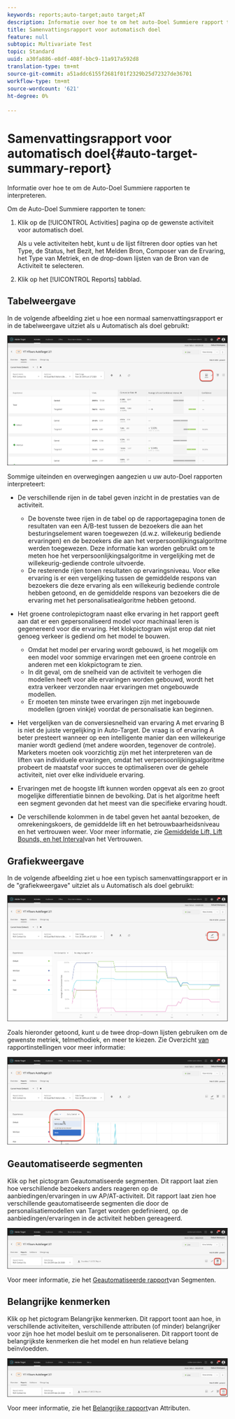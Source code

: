 ```yaml
---
keywords: reports;auto-target;auto target;AT
description: Informatie over hoe te om het auto-Doel Summiere rapport te interpreteren.
title: Samenvattingsrapport voor automatisch doel
feature: null
subtopic: Multivariate Test
topic: Standard
uuid: a30fa886-e8df-408f-bbc9-11a917a592d8
translation-type: tm+mt
source-git-commit: a51addc6155f2681f01f2329b25d72327de36701
workflow-type: tm+mt
source-wordcount: '621'
ht-degree: 0%

---
```



# Samenvattingsrapport voor automatisch doel{#auto-target-summary-report}

Informatie over hoe te om de Auto-Doel Summiere rapporten te interpreteren.

Om de Auto-Doel Summiere rapporten te tonen:

1. Klik op de [!UICONTROL Activities] pagina op de gewenste activiteit voor automatisch doel.

   Als u vele activiteiten hebt, kunt u de lijst filtreren door opties van het Type, de Status, het Bezit, het Melden Bron, Composer van de Ervaring, het Type van Metriek, en de drop-down lijsten van de Bron van de Activiteit te selecteren.

1. Klik op het [!UICONTROL Reports] tabblad.

## Tabelweergave

In de volgende afbeelding ziet u hoe een normaal samenvattingsrapport er in de tabelweergave uitziet als u Automatisch als doel gebruikt:

![Rapport voor automatisch doeltabelweergave](/help/c-reports/assets/at-table-view.png)

Sommige uiteinden en overwegingen aangezien u uw auto-Doel rapporten interpreteert:

* De verschillende rijen in de tabel geven inzicht in de prestaties van de activiteit.

   * De bovenste twee rijen in de tabel op de rapportagepagina tonen de resultaten van een A/B-test tussen de bezoekers die aan het besturingselement waren toegewezen (d.w.z. willekeurig bediende ervaringen) en de bezoekers die aan het verpersoonlijkingsalgoritme werden toegewezen. Deze informatie kan worden gebruikt om te meten hoe het verpersoonlijkingsalgoritme in vergelijking met de willekeurig-gediende controle uitvoerde.
   * De resterende rijen tonen resultaten op ervaringsniveau. Voor elke ervaring is er een vergelijking tussen de gemiddelde respons van bezoekers die deze ervaring als een willekeurig bediende controle hebben getoond, en de gemiddelde respons van bezoekers die de ervaring met het personalisatiealgoritme hebben getoond.

* Het groene controlepictogram naast elke ervaring in het rapport geeft aan dat er een gepersonaliseerd model voor machinaal leren is gegenereerd voor die ervaring. Het klokpictogram wijst erop dat niet genoeg verkeer is gediend om het model te bouwen.

   * Omdat het model per ervaring wordt gebouwd, is het mogelijk om een model voor sommige ervaringen met een groene controle en anderen met een klokpictogram te zien.
   * In dit geval, om de snelheid van de activiteit te verhogen die modellen heeft voor alle ervaringen worden gebouwd, wordt het extra verkeer verzonden naar ervaringen met ongebouwde modellen.
   * Er moeten ten minste twee ervaringen zijn met ingebouwde modellen (groen vinkje) voordat de personalisatie kan beginnen.

* Het vergelijken van de conversiesnelheid van ervaring A met ervaring B is niet de juiste vergelijking in Auto-Target. De vraag is of ervaring A beter presteert wanneer op een intelligente manier dan een willekeurige manier wordt gediend (met andere woorden, tegenover de controle). Marketers moeten ook voorzichtig zijn met het interpreteren van de liften van individuele ervaringen, omdat het verpersoonlijkingsalgoritme probeert de maatstaf voor succes te optimaliseren over de gehele activiteit, niet over elke individuele ervaring.
* Ervaringen met de hoogste lift kunnen worden opgevat als een zo groot mogelijke differentiatie binnen de bevolking. Dat is het algoritme heeft een segment gevonden dat het meest van die specifieke ervaring houdt.
* De verschillende kolommen in de tabel geven het aantal bezoeken, de omrekeningskoers, de gemiddelde lift en het betrouwbaarheidsniveau en het vertrouwen weer. Voor meer informatie, zie [Gemiddelde Lift, Lift Bounds, en het Interval](/help/c-reports/c-report-settings/average-lift-bounds-and-confidence-interval.md)van het Vertrouwen.

## Grafiekweergave

In de volgende afbeelding ziet u hoe een typisch samenvattingsrapport er in de &quot;grafiekweergave&quot; uitziet als u Automatisch als doel gebruikt:

![Rapport voor automatisch doelgrafiekweergave](/help/c-reports/assets/at-graph-view.png)

Zoals hieronder getoond, kunt u de twee drop-down lijsten gebruiken om de gewenste metriek, telmethodiek, en meer te kiezen. Zie Overzicht [van](/help/c-reports/c-report-settings/report-settings.md) rapportinstellingen voor meer informatie:

![Rapport voor automatisch doelgrafiekweergave](/help/c-reports/assets/at-graph-view-2.png)

## Geautomatiseerde segmenten

Klik op het pictogram Geautomatiseerde segmenten. Dit rapport laat zien hoe verschillende bezoekers anders reageren op de aanbiedingen/ervaringen in uw AP/AT-activiteit. Dit rapport laat zien hoe verschillende geautomatiseerde segmenten die door de personalisatiemodellen van Target worden gedefinieerd, op de aanbiedingen/ervaringen in de activiteit hebben gereageerd.

![Pictogram Automatisch segment](/help/c-reports/assets/icon-automated-sements.png)

Voor meer informatie, zie het [Geautomatiseerde rapport](/help/c-reports/c-personalization-insights-reports/automated-segments-report.md)van Segmenten.

## Belangrijke kenmerken

Klik op het pictogram Belangrijke kenmerken. Dit rapport toont aan hoe, in verschillende activiteiten, verschillende attributen (of minder) belangrijker voor zijn hoe het model besluit om te personaliseren. Dit rapport toont de belangrijkste kenmerken die het model en hun relatieve belang beïnvloedden.

![Pictogram Belangrijke kenmerken](/help/c-reports/assets/icon-important-attributes.png)

Voor meer informatie, zie het [Belangrijke rapport](/help/c-reports/c-personalization-insights-reports/important-attributes-report.md)van Attributen.
